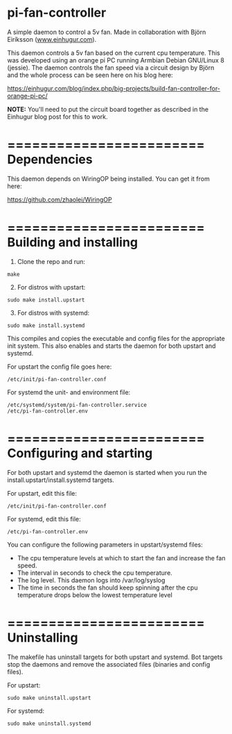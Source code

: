 # pi-fan-controller
A simple daemon to control a 5v fan. Made in collaboration with Björn Eiríksson (www.einhugur.com).

This daemon controls a 5v fan based on the current cpu temperature. This was developed using an orange pi PC 
running Armbian Debian GNU/Linux 8 (jessie). The daemon controls the fan speed via a circuit design by Björn
and the whole process can be seen here on his blog here:

https://einhugur.com/blog/index.php/big-projects/build-fan-controller-for-orange-pi-pc/

**NOTE:** You'll need to put the circuit board together as described in the Einhugur blog post for this to work.

========================
Dependencies
========================
This daemon depends on WiringOP being installed. You can get it from here:

https://github.com/zhaolei/WiringOP

========================
Building and installing
========================
1. Clone the repo and run:
```
make
```

2. For distros with upstart:
```
sudo make install.upstart
```

3. For distros with systemd:
```
sudo make install.systemd
```

This compiles and copies the executable and config files for the appropriate init system. This also enables and starts the daemon for both upstart and systemd.

For upstart the config file goes here:
```
/etc/init/pi-fan-controller.conf
```

For systemd the unit- and environment file:
```
/etc/systemd/system/pi-fan-controller.service
/etc/pi-fan-controller.env
```

========================
Configuring and starting
========================
For both upstart and systemd the daemon is started when you run the install.upstart/install.systemd targets. 

For upstart, edit this file:
```
/etc/init/pi-fan-controller.conf
```

For systemd, edit this file:
```
/etc/pi-fan-controller.env
```

You can configure the following parameters in upstart/systemd files:
* The cpu temperature levels at which to start the fan and increase the fan speed.
* The interval in seconds to check the cpu temperature.
* The log level. This daemon logs into /var/log/syslog
* The time in seconds the fan should keep spinning after the cpu temperature drops below the lowest temperature level

========================
Uninstalling
========================
The makefile has uninstall targets for both upstart and systemd. Bot targets stop the daemons and remove the associated files (binaries and config files).

For upstart:
```
sudo make uninstall.upstart
```

For systemd:
```
sudo make uninstall.systemd
```
